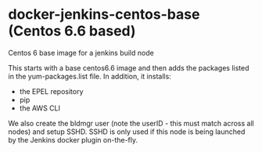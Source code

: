 # docker-jenkins-centos-base (Centos 6.6 based)

Centos 6 base image for a jenkins build node

This starts with a base centos6.6 image and then adds the packages listed in the yum-packages.list file.  In addition, it installs:

- the EPEL repository
- pip
- the AWS CLI

We also create the bldmgr user (note the userID - this must match across all nodes) and setup SSHD.  SSHD is only used if this node is being launched by the Jenkins docker plugin on-the-fly.
